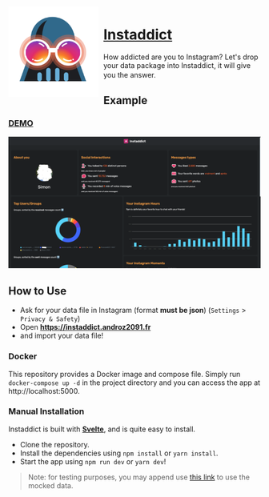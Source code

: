 <img width="180" height="180" align="left" style="float: left; margin: 0 10px 0 0;" alt="DDPE" src="https://github.com/Androz2091/instaddict/raw/master/public/favicon.png">  

# [Instaddict](https://instaddict.androz2091.fr)

How addicted are you to Instagram? Let's drop your data package into Instaddict, it will give you the answer.
ㅤㅤㅤㅤㅤㅤㅤㅤ
## Example

### [DEMO](https://instaddict.androz2091.fr/stats/demo)

![Example](./example.png)

## How to Use

* Ask for your data file in Instagram (format **must be json**) (`Settings` > `Privacy & Safety`)
* Open **https://instaddict.androz2091.fr**
* and import your data file!

### Docker

This repository provides a Docker image and compose file. Simply run `docker-compose up -d` in the project directory 
and you can access the app at http://localhost:5000.

### Manual Installation

Instaddict is built with **[Svelte](https://svelte.dev)**, and is quite easy to install.

* Clone the repository.
* Install the dependencies using `npm install` or `yarn install`.
* Start the app using `npm run dev` or `yarn dev`!

> Note: for testing purposes, you may append use [this link](https://instaddict.androz2091.fr) to use the mocked data.